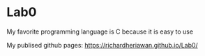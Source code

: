 # Lab0
My favorite programming language is C because it is easy to use

My publised github pages: https://richardheriawan.github.io/Lab0/
